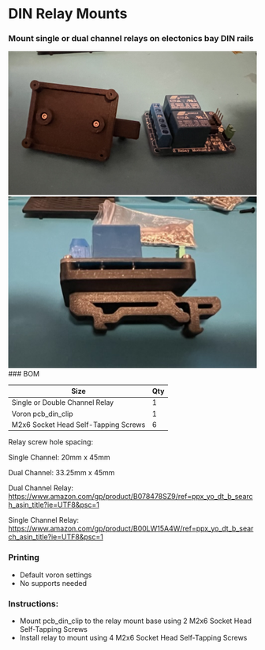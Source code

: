 # DIN Relay Mounts 
 ### Mount single or dual channel relays on electonics bay DIN rails
<img src="./Images/relay mount double.jpg" width=600>

<img src="./Images/relay mount bottom.jpeg" width=600>
### BOM

Size | Qty
--- | ---
Single or Double Channel Relay       | 1
Voron pcb_din_clip                       | 1
M2x6 Socket Head Self-Tapping Screws | 6

Relay screw hole spacing:  

Single Channel:  20mm x 45mm

Dual Channel:    33.25mm x 45mm

Dual Channel Relay: https://www.amazon.com/gp/product/B078478SZ9/ref=ppx_yo_dt_b_search_asin_title?ie=UTF8&psc=1

Single Channel Relay: https://www.amazon.com/gp/product/B00LW15A4W/ref=ppx_yo_dt_b_search_asin_title?ie=UTF8&psc=1

### Printing
  * Default voron settings
  * No supports needed

### Instructions:

  * Mount pcb_din_clip to the relay mount base using 2 M2x6 Socket Head Self-Tapping Screws
  * Install relay to mount using 4 M2x6 Socket Head Self-Tapping Screws 
   

